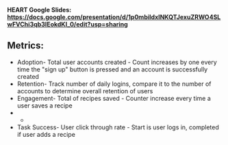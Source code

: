 **HEART Google Slides: https://docs.google.com/presentation/d/1p0mbildxINKQTJexuZRWO4SLwFVChi3qb3lEokdKI_0/edit?usp=sharing**

## Metrics:
* Adoption- Total user accounts created - Count increases by one every time the "sign up" button is pressed and an account is successfully created
* Retention- Track number of daily logins, compare it to the number of accounts to determine overall retention of users
* Engagement- Total of recipes saved - Counter increase every time a user saves a recipe
* -
* Task Success- User click through rate - Start is user logs in, completed if user adds a recipe
